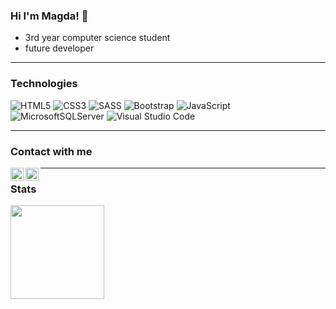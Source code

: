 ### Hi I'm Magda! 👋
* 3rd year computer science student
* future developer
__________________________________________________________________________________________________________________________

### Technologies

![HTML5](https://img.shields.io/badge/html5-%23E34F26.svg?style=for-the-badge&logo=html5&logoColor=white)
![CSS3](https://img.shields.io/badge/css3-%231572B6.svg?style=for-the-badge&logo=css3&logoColor=white)
![SASS](https://img.shields.io/badge/SASS-hotpink.svg?style=for-the-badge&logo=SASS&logoColor=white)
![Bootstrap](https://img.shields.io/badge/bootstrap-%23563D7C.svg?style=for-the-badge&logo=bootstrap&logoColor=white)
![JavaScript](https://img.shields.io/badge/javascript-%23323330.svg?style=for-the-badge&logo=javascript&logoColor=%23F7DF1E)
![MicrosoftSQLServer](https://img.shields.io/badge/Microsoft%20SQL%20Server-CC2927?style=for-the-badge&logo=microsoft%20sql%20server&logoColor=white)
![Visual Studio Code](https://img.shields.io/badge/Visual%20Studio%20Code-0078d7.svg?style=for-the-badge&logo=visual-studio-code&logoColor=white)
________________________________________________________________________________________________________________________

### Contact with me


<a href="https://www.linkedin.com/in/magdalena-trzci%C5%84ska-268873208/"><img align="left" src="https://raw.githubusercontent.com/yushi1007/yushi1007/main/images/linkedin.svg" alt="LinkedIn" width="21px"/></a>
<a href="https://www.linkedin.com/in/magdalena-trzci%C5%84ska-268873208/"><img align="left" src="https://raw.githubusercontent.com/yushi1007/yushi1007/main/images/gmail.svg" alt="Gmail" width="21px"/></a>
__________________________________________________________________________________________________________________________

### Stats
<img height="150em" src="https://github-readme-stats.vercel.app/api/top-langs/?username=trzcinska-magdalena&layout=compact&langs_count=8&theme=buefy"/>


<!--
## I'm currently learning
![Angular](https://img.shields.io/badge/angular-%23DD0031.svg?style=for-the-badge&logo=angular&logoColor=white)
-->
